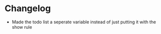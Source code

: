 # Changelog
- Made the todo list a seperate variable instead of just putting it with the show rule

